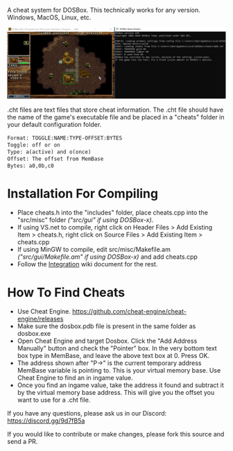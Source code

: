 A cheat system for DOSBox. This technically works for any version. Windows, MacOS, Linux, etc.

![](screenshot.png)

.cht files are text files that store cheat information. The .cht file should have the name of the game's executable file and be placed in a "cheats" folder in your default configuration folder.

    Format: TOGGLE:NAME:TYPE-OFFSET:BYTES
    Toggle: off or on
    Type: a(active) and o(once)
	Offset: The offset from MemBase
    Bytes: a0,0b,c0

# Installation For Compiling
- Place cheats.h into the "includes" folder, place cheats.cpp into the "src/misc" folder _("src/gui" if using DOSBox-x)_.
- If using VS.net to compile, right click on Header Files > Add Existing Item > cheats.h, right click on Source Files > Add Existing Item > cheats.cpp
- If using MinGW to compile, edit src/misc/Makefile.am _("src/gui/Makefile.am" if using DOSBox-x)_ and add cheats.cpp
- Follow the [Integration](https://github.com/erfg12/dosbox-cheats/wiki/Integration) wiki document for the rest.

# How To Find Cheats
- Use Cheat Engine. https://github.com/cheat-engine/cheat-engine/releases
- Make sure the dosbox.pdb file is present in the same folder as dosbox.exe
- Open Cheat Engine and target Dosbox. Click the "Add Address Manually" button and check the "Pointer" box. In the very bottom text box type in MemBase, and leave the above text box at 0. Press OK.
- The address shown after "P->" is the current temporary address MemBase variable is pointing to. This is your virtual memory base. Use Cheat Engine to find an in ingame value.
- Once you find an ingame value, take the address it found and subtract it by the virtual memory base address. This will give you the offset you want to use for a .cht file.

If you have any questions, please ask us in our Discord: https://discord.gg/9d7fB5a

If you would like to contribute or make changes, please fork this source and send a PR.

